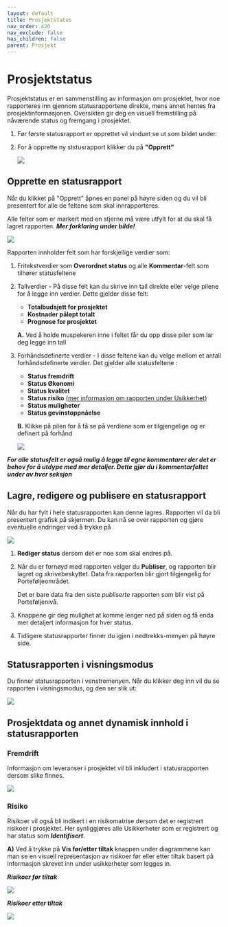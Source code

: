 ```yaml
---
layout: default
title: Prosjektstatus
nav_order: 420
nav_exclude: false
has_children: false
parent: Prosjekt
---
```


# Prosjektstatus

Prosjektstatus er en sammenstilling av informasjon om prosjektet, hvor noe rapporteres inn gjennom statusrapportene direkte, mens annet hentes fra prosjektinformasjonen. Oversikten gir deg en visuell fremstilling på nåværende status og fremgang i prosjektet.

1. Før første statusrapport er opprettet vil vinduet se ut som bildet under.
2. For å opprette ny ststusrapport klikker du på **"Opprett"**

    ![](./media/4.2-Prosjektstatus.png)


## Opprette en statusrapport

Når du klikket på "Opprett" åpnes en panel på høyre siden og du vil bli presentert for alle de feltene som skal innrapporteres. 

Alle felter som er markert med en stjerne må være utfylt for at du skal få lagret rapporten. ***Mer forklaring under bilde!***

![](./media/4.2-NyStatus.png)

Rapporten innholder felt som har forskjellige verdier som:
1. Fritekstverdier som **Overordnet status** og alle **Kommentar**-felt som tilhører statusfeltene
2. Tallverdier - På disse felt kan du skrive inn tall direkte eller velge pilene for å legge inn verdier. Dette gjelder disse felt:
    - **Totalbudsjett for prosjektet**
    - **Kostnader påløpt totalt**
    - **Prognose for prosjektet**
      
     
     **A.** Ved å holde muspekeren inne i feltet får du opp disse piler som lar deg legge inn tall 

3.  Forhåndsdefinerte verdier - I disse feltene kan du velge mellom et antall forhåndsdefinerte verdier. Det gjelder alle statusfeltene :
    - **Status fremdrift**
    - **Status Økonomi**
    - **Status kvalitet**
    - **Status risiko** [(mer informasjon om rapporten under Usikkerhet)](./46-Usikkerhet.html)
    - **Status muligheter**
    - **Status gevinstoppnåelse**
  
    **B.** Klikke på pilen for å få se på verdiene som er tilgjengelige og er definert på forhånd
    
      ![](./media/4.2-Prosjektstatus-Feltverdi.png)

   ***For alle statusfelt er også mulig å legge til egne kommentarer der det er behov for å utdype med mer detaljer. Dette gjør du i kommentarfeltet under av hver seksjon***



## Lagre, redigere og publisere en statusrapport

Når du har fylt i hele statusrapporten kan denne lagres. Rapporten vil da bli presentert grafisk på skjermen. Du kan nå se over rapporten og gjøre eventuelle endringer ved å trykke på

![](./media/4.2-Prosjektstatus-Redigere-Publisere.png) 

1. **Rediger status** dersom det er noe som skal endres på.

2. Når du er fornøyd med rapporten velger du **Publiser**, og rapporten blir lagret og skrivebeskyttet. Data fra rapporten blir gjort tilgjengelig for Porteføljeområdet.

   Det er bare data fra den siste *publiserte* rapporten som blir vist på Porteføljenivå.
3. Knappene gir deg mulighet at komme lenger ned på siden og få enda mer detaljert informasjon for hver status. 
   
4. Tidligere statusrapporter finner du igjen i nedtrekks-menyen på høyre side.



## Statusrapporten i visningsmodus

Du finner statusrapporten i venstremenyen. Når du klikker deg inn vil du se rapporten i visningsmodus, og den ser slik ut:

![](./media/4.2-Prosjektstatus-Visning.png)




## Prosjektdata og annet dynamisk innhold i statusrapporten
### Fremdrift

Informasjon om leveranser i prosjektet vil bli inkludert i statusrapporten dersom slike finnes.

![](./media/4.2-Prosjektstatus-Fremdrift.png)



### Risiko
Risikoer vil også bli indikert i en risikomatrise dersom det er registrert risikoer i prosjektet. Her synliggjøres alle Usikkerheter som er registrert og har status som ***Identifisert***.

  **A)** Ved å trykke på **Vis før/etter tiltak** knappen under diagrammene kan man se en visuell representasjon av risikoer før eller etter tiltak basert på informasjon skrevet inn under usikkerheter som legges in.

***Risikoer før tiltak***

![](./media/4.2-Prosjektstatus-Risiko-forTiltak.png)

***Risikoer etter tiltak***

![](./media/4.2-Prosjektstatus-Risiko-etterTiltak.png)

